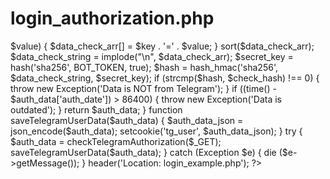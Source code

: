 # login_authorization.php
<?php

define('BOT_TOKEN', 'XXXXXXXX:XXXXXXXXXXXXXXXXXXXXXXXX'); // place bot token of your bot here

function checkTelegramAuthorization($auth_data) {
  $check_hash = $auth_data['hash'];
  unset($auth_data['hash']);
  $data_check_arr = [];
  foreach ($auth_data as $key => $value) {
    $data_check_arr[] = $key . '=' . $value;
  }
  sort($data_check_arr);
  $data_check_string = implode("\n", $data_check_arr);
  $secret_key = hash('sha256', BOT_TOKEN, true);
  $hash = hash_hmac('sha256', $data_check_string, $secret_key);
  if (strcmp($hash, $check_hash) !== 0) {
    throw new Exception('Data is NOT from Telegram');
  }
  if ((time() - $auth_data['auth_date']) > 86400) {
    throw new Exception('Data is outdated');
  }
  return $auth_data;
}

function saveTelegramUserData($auth_data) {
  $auth_data_json = json_encode($auth_data);
  setcookie('tg_user', $auth_data_json);
}


try {
  $auth_data = checkTelegramAuthorization($_GET);
  saveTelegramUserData($auth_data);
} catch (Exception $e) {
  die ($e->getMessage());
}

header('Location: login_example.php');

?>
